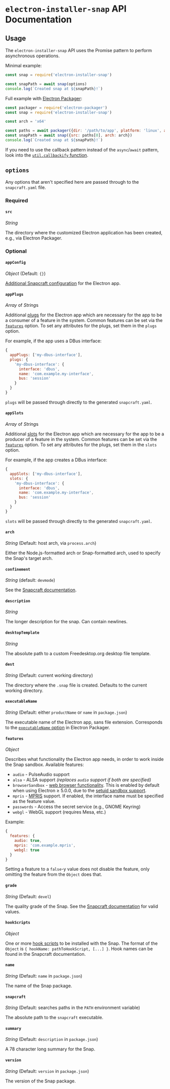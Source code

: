 # `electron-installer-snap` API Documentation

## Usage

The `electron-installer-snap` API uses the Promise pattern to perform asynchronous operations.

Minimal example:

```javascript
const snap = require('electron-installer-snap')

const snapPath = await snap(options)
console.log(`Created snap at ${snapPath}!`)
```

Full example with [Electron Packager](https://npm.im/electron-packager):

```javascript
const packager = require('electron-packager')
const snap = require('electron-installer-snap')

const arch = 'x64'

const paths = await packager({dir: '/path/to/app', platform: 'linux', arch: arch})
const snapPath = await snap({src: paths[0], arch: arch})
console.log(`Created snap at ${snapPath}!`)
```

If you need to use the callback pattern instead of the `async`/`await` pattern, look into the
[`util.callbackify` function](https://nodejs.org/api/util.html#util_util_callbackify_original).

## `options`

Any options that aren't specified here are passed through to the `snapcraft.yaml` file.

### Required

#### `src`

*String*

The directory where the customized Electron application has been created, e.g., via Electron
Packager.

### Optional

#### `appConfig`

*Object* (Default: `{}`)

[Additional Snapcraft configuration](https://docs.snapcraft.io/build-snaps/syntax#app-name) for the
Electron app.

#### `appPlugs`

*Array* of *String*s

Additional [plugs](https://docs.snapcraft.io/reference/interfaces) for the Electron app which are
necessary for the app to be a consumer of a feature in the system. Common features can be set via
the [`features`](#features) option. To set any attributes for the plugs, set them in the
`plugs` option.

For example, if the app uses a DBus interface:

```javascript
{
  appPlugs: ['my-dbus-interface'],
  plugs: {
    'my-dbus-interface': {
      interface: 'dbus',
      name: 'com.example.my-interface',
      bus: 'session'
    }
  }
}
```

`plugs` will be passed through directly to the generated `snapcraft.yaml`.

#### `appSlots`

*Array* of *String*s

Additional [slots](https://docs.snapcraft.io/reference/interfaces) for the Electron app which are
necessary for the app to be a producer of a feature in the system. Common features can be set via
the [`features`](#features) option. To set any attributes for the plugs, set them in the
`slots` option.

For example, if the app creates a DBus interface:

```javascript
{
  appSlots: ['my-dbus-interface'],
  slots: {
    'my-dbus-interface': {
      interface: 'dbus',
      name: 'com.example.my-interface',
      bus: 'session'
    }
  }
}
```

`slots` will be passed through directly to the generated `snapcraft.yaml`.

#### `arch`

*String* (Default: host arch, via `process.arch`)

Either the Node.js-formatted arch or Snap-formatted arch, used to specify the Snap's target arch.

#### `confinement`

*String* (default: `devmode`)

See the [Snapcraft documentation](https://snapcraft.io/docs/reference/confinement).

#### `description`

*String*

The longer description for the snap. Can contain newlines.

#### `desktopTemplate`

*String*

The absolute path to a custom Freedesktop.org desktop file template.

#### `dest`

*String* (Default: current working directory)

The directory where the `.snap` file is created. Defaults to the current working directory.

#### `executableName`

*String* (Default: either `productName` or `name` in `package.json`)

The executable name of the Electron app, sans file extension. Corresponds to the [`executableName`
option](https://github.com/electron-userland/electron-packager/blob/master/docs/api#executablename)
in Electron Packager.

#### `features`

*Object*

Describes what functionality the Electron app needs, in order to work inside the Snap sandbox.
Available features:

* `audio` - PulseAudio support
* `alsa` - ALSA support *(replaces `audio` support if both are specified)*
* `browserSandbox` - [web browser functionality](https://github.com/snapcore/snapd/wiki/Interfaces#browser-support).
  This is enabled by default when using Electron ≥ 5.0.0, due to the
  [setuid sandbox support](https://github.com/electron/electron/pull/17269).
* `mpris` - [MPRIS](https://specifications.freedesktop.org/mpris-spec/latest/) support. If enabled,
  the interface name must be specified as the feature value.
* `passwords` - Access the secret service (e.g., GNOME Keyring)
* `webgl` - WebGL support (requires Mesa, etc.)

Example:

```javascript
{
  features: {
    audio: true,
    mpris: 'com.example.mpris',
    webgl: true
  }
}
```

Setting a feature to a `false`-y value does not disable the feature, only omitting the feature from the
`Object` does that.

#### `grade`

*String* (Default: `devel`)

The quality grade of the Snap. See the [Snapcraft documentation](https://docs.snapcraft.io/build-snaps/syntax#grade)
for valid values.

#### `hookScripts`

*Object*

One or more [hook scripts](https://docs.snapcraft.io/build-snaps/hooks) to be installed with the
Snap. The format of the `Object` is `{ hookName: pathToHookScript, [...] }`. Hook names can be found
in the Snapcraft documentation.

#### `name`

*String* (Default: `name` in `package.json`)

The name of the Snap package.

#### `snapcraft`

*String* (Default: searches paths in the `PATH` environment variable)

The absolute path to the `snapcraft` executable.

#### `summary`

*String* (Default: `description` in `package.json`)

A 78 character long summary for the Snap.

#### `version`

*String* (Default: `version` in `package.json`)

The version of the Snap package.
